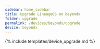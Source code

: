 ```yaml
---
sidebar: home_sidebar
title: Upgrade LineageOS on beyondx
folder: upgrade
permalink: /devices/beyondx/upgrade
device: beyondx
---
```

{% include templates/device_upgrade.md %}
